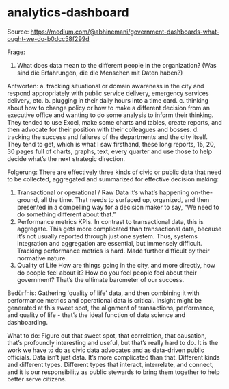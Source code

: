 # analytics-dashboard

Source: https://medium.com/@abhinemani/government-dashboards-what-ought-we-do-b0dcc58f299d

Frage:
1. What does data mean to the different people in the organization? (Was sind die Erfahrungen, die die Menschen mit Daten haben?)

Antworten:
a. tracking situational or domain awareness in the city and respond appropriately with public service delivery, emergency services delivery, etc.
b. plugging in their daily hours into a time card.
c. thinking about how to change policy or how to make a different decision from an executive office and wanting to do some analysis to inform their thinking. They tended to use Excel, make some charts and tables, create reports, and then advocate for their position with their colleagues and bosses.
d. tracking the success and failures of the departments and the city itself. They tend to get, which is what I saw firsthand, these long reports, 15, 20, 30 pages full of charts, graphs, text, every quarter and use those to help decide what’s the next strategic direction.

Folgerung: 
There are effectively three kinds of civic or public data that need to be collected, aggregated and summarized for effective decision making:
1. Transactional or operational / Raw Data
It’s what’s happening on-the-ground, all the time. That needs to surfaced up, organized, and then presented in a compelling way for a decision maker to say, “We need to do something different about that.”
2. Performance metrics
KPIs. In contrast to transactional data, this is aggregate. This gets more complicated than transactional data, because it’s not usually reported through just one system. Thus, systems integration and aggregation are essential, but immensely difficult. Tracking performance metrics is hard. Made further difficult by their normative nature.
3. Quality of Life
How are things going in the city, and more directly, how do people feel about it? How do you feel people feel about their government? That’s the ultimate barometer of our success.

Bedürfnis:
Gathering 'quality of life' data, and then combining it with performance metrics and operational data is critical. Insight might be generated at this sweet spot, the alignment of transactions, performance, and quality of life - that’s the ideal function of data science and dashboarding.

What to do:
Figure out that sweet spot, that correlation, that causation, that’s profoundly interesting and useful, but that’s really hard to do. It is the work we have to do as civic data advocates and as data-driven public officials. Data isn’t just data. It’s more complicated than that. Different kinds and different types. Different types that interact, interrelate, and connect, and it is our responsibility as public stewards to bring them together to help better serve citizens.
